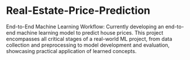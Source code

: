 # Real-Estate-Price-Prediction
End-to-End Machine Learning Workflow: Currently developing an end-to-end machine learning model to predict house prices. This project encompasses all critical stages of a real-world ML project, from data collection and preprocessing to model development and evaluation, showcasing practical application of learned concepts.
